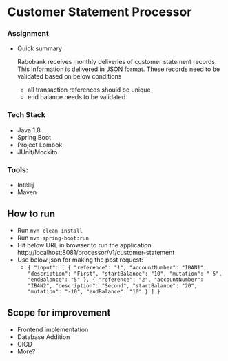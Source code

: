 # Customer Statement Processor #

### Assignment ###

* Quick summary

  Rabobank receives monthly deliveries of customer statement records. This information is delivered in JSON format. 
  These records need to be validated based on below conditions
  
     * all transaction references should be unique
     * end balance needs to be validated 
       
### Tech Stack

* Java 1.8
* Spring Boot
* Project Lombok 
* JUnit/Mockito

### Tools:
 * Intellij
 * Maven

## How to run

 * Run `mvn clean install`
 * Run `mvn spring-boot:run`
 * Hit below URL in browser to run the application 
   http://localhost:8081/processor/v1/customer-statement
 * Use below json for making the post request:
     *  `{
   "input": [
   {
   "reference": "1",
   "accountNumber": "IBAN1",
   "description": "First",
   "startBalance": "10",
   "mutation": "-5",
   "endBalance": "5"
   },
   {
   "reference": "2",
   "accountNumber": "IBAN2",
   "description": "Second",
   "startBalance": "20",
   "mutation": "-10",
   "endBalance": "10"
   }
   ]
   }
   `
## Scope for improvement

* Frontend implementation
* Database Addition
* CICD
* More?